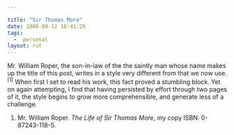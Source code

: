 ```yaml
---

title: "Sir Thomas More"
date: 2006-09-12 18:41:29
tags:
  -  personal
layout: rut
---
```


Mr. William Roper, the son-in-law of the the saintly man whose name makes up the title of this post, writes in a style very different from that we now use.<sup>[1]</sup>  When first I set to read his work, this fact proved a stumbling block.  Yet on again attempting, I find that having persisted by effort through two pages of it, the style begins to grow more comprehensible, and generate less of a challenge.

<div class="postrefs"><ol>
<li>Mr. William Roper.  <i>The Life of Sir Thomas More</i>, my copy ISBN: 0-87243-118-5.</li>
</ol></div>

